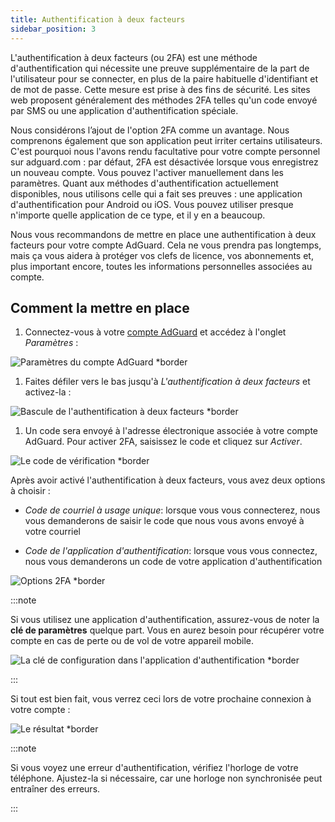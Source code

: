 ```yaml
---
title: Authentification à deux facteurs
sidebar_position: 3
---
```


L'authentification à deux facteurs (ou 2FA) est une méthode d'authentification qui nécessite une preuve supplémentaire de la part de l'utilisateur pour se connecter, en plus de la paire habituelle d'identifiant et de mot de passe. Cette mesure est prise à des fins de sécurité. Les sites web proposent généralement des méthodes 2FA telles qu'un code envoyé par SMS ou une application d'authentification spéciale.

Nous considérons l’ajout de l'option 2FA comme un avantage. Nous comprenons également que son application peut irriter certains utilisateurs. C'est pourquoi nous l'avons rendu facultative pour votre compte personnel sur adguard.com : par défaut, 2FA est désactivée lorsque vous enregistrez un nouveau compte. Vous pouvez l'activer manuellement dans les paramètres. Quant aux méthodes d'authentification actuellement disponibles, nous utilisons celle qui a fait ses preuves : une application d'authentification pour Android ou iOS. Vous pouvez utiliser presque n'importe quelle application de ce type, et il y en a beaucoup.

Nous vous recommandons de mettre en place une authentification à deux facteurs pour votre compte AdGuard. Cela ne vous prendra pas longtemps, mais ça vous aidera à protéger vos clefs de licence, vos abonnements et, plus important encore, toutes les informations personnelles associées au compte.

## Comment la mettre en place

1. Connectez-vous à votre [ compte AdGuard](https://auth.adguardaccount.com/login.html) et accédez à l'onglet *Paramètres* :

 ![Paramètres du compte AdGuard *border](https://cdn.adtidy.org/content/kb/ad_blocker/general/2fa_1.png)

1. Faites défiler vers le bas jusqu'à *L'authentification à deux facteurs* et activez-la :

 ![Bascule de l'authentification à deux facteurs *border](https://cdn.adtidy.org/content/kb/ad_blocker/general/2fa_2.png)

1. Un code sera envoyé à l'adresse électronique associée à votre compte AdGuard. Pour activer 2FA, saisissez le code et cliquez sur *Activer*.

 ![Le code de vérification *border](https://cdn.adtidy.org/content/kb/ad_blocker/general/2fa_3.png?)

Après avoir activé l'authentification à deux facteurs, vous avez deux options à choisir :

- *Code de courriel à usage unique*: lorsque vous vous connecterez, nous vous demanderons de saisir le code que nous vous avons envoyé à votre courriel

- *Code de l'application d'authentification*: lorsque vous vous connectez, nous vous demanderons un code de votre application d'authentification

![Options 2FA *border](https://cdn.adtidy.org/content/kb/ad_blocker/general/2fa_4.png)

:::note

Si vous utilisez une application d'authentification, assurez-vous de noter la **clé de paramètres** quelque part. Vous en aurez besoin pour récupérer votre compte en cas de perte ou de vol de votre appareil mobile.

![La clé de configuration dans l'application d'authentification *border](https://cdn.adtidy.org/content/kb/ad_blocker/general/setup_key.png)

:::

Si tout est bien fait, vous verrez ceci lors de votre prochaine connexion à votre compte :

![Le résultat *border](https://cdn.adtidy.org/content/kb/ad_blocker/general/2fa_5.png)

:::note

Si vous voyez une erreur d'authentification, vérifiez l'horloge de votre téléphone. Ajustez-la si nécessaire, car une horloge non synchronisée peut entraîner des erreurs.

:::
